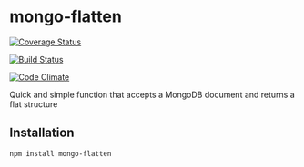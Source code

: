 # mongo-flatten
[![Coverage Status](https://coveralls.io/repos/github/johncrisostomo/mongo-flatten/badge.svg?branch=master)](https://coveralls.io/github/johncrisostomo/mongo-flatten?branch=master)

[![Build Status](https://travis-ci.org/johncrisostomo/mongo-flatten.svg?branch=master)](https://travis-ci.org/johncrisostomo/mongo-flatten)

[![Code Climate](https://codeclimate.com/github/johncrisostomo/mongo-flatten/badges/gpa.svg)](https://codeclimate.com/github/johncrisostomo/mongo-flatten)

Quick and simple function that accepts a MongoDB document and returns a flat structure

## Installation
```
npm install mongo-flatten
```
